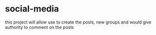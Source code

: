 # social-media
this project will allow use to create the posts, new groups  and would give authority to comment on the posts
